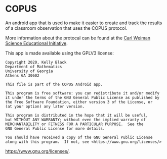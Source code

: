 # COPUS

An android app that is used to make it easier to create and track the 
results of a classroom observation that uses the COPUS protocol. 

More information about the protocal can be found at the
[Carl Weiman Science Educational Initiative](http://www.cwsei.ubc.ca/resources/COPUS.htm).

This app is made available using the GPLV3 license:

    Copyright 2020, Kelly Black
    Department of Mathematics
    University of Georgia
    Athens GA 30602

    This file is part of the COPUS Android app.

    This program is free software: you can redistribute it and/or modify
    it under the terms of the GNU General Public License as published by
    the Free Software Foundation, either version 3 of the License, or
    (at your option) any later version.

    This program is distributed in the hope that it will be useful,
    but WITHOUT ANY WARRANTY; without even the implied warranty of
    MERCHANTABILITY or FITNESS FOR A PARTICULAR PURPOSE.  See the
    GNU General Public License for more details.

    You should have received a copy of the GNU General Public License
    along with this program.  If not, see <https://www.gnu.org/licenses/>

[<https://www.gnu.org/licenses/>](https://www.gnu.org/licenses/).
